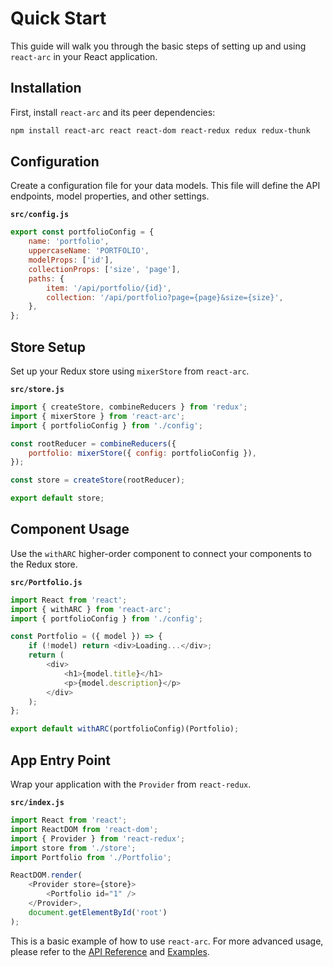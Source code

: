
# Quick Start

This guide will walk you through the basic steps of setting up and using `react-arc` in your React application.

## Installation

First, install `react-arc` and its peer dependencies:

```bash
npm install react-arc react react-dom react-redux redux redux-thunk
```

## Configuration

Create a configuration file for your data models. This file will define the API endpoints, model properties, and other settings.

**`src/config.js`**

```javascript
export const portfolioConfig = {
    name: 'portfolio',
    uppercaseName: 'PORTFOLIO',
    modelProps: ['id'],
    collectionProps: ['size', 'page'],
    paths: {
        item: '/api/portfolio/{id}',
        collection: '/api/portfolio?page={page}&size={size}',
    },
};
```

## Store Setup

Set up your Redux store using `mixerStore` from `react-arc`.

**`src/store.js`**

```javascript
import { createStore, combineReducers } from 'redux';
import { mixerStore } from 'react-arc';
import { portfolioConfig } from './config';

const rootReducer = combineReducers({
    portfolio: mixerStore({ config: portfolioConfig }),
});

const store = createStore(rootReducer);

export default store;
```

## Component Usage

Use the `withARC` higher-order component to connect your components to the Redux store.

**`src/Portfolio.js`**

```javascript
import React from 'react';
import { withARC } from 'react-arc';
import { portfolioConfig } from './config';

const Portfolio = ({ model }) => {
    if (!model) return <div>Loading...</div>;
    return (
        <div>
            <h1>{model.title}</h1>
            <p>{model.description}</p>
        </div>
    );
};

export default withARC(portfolioConfig)(Portfolio);
```

## App Entry Point

Wrap your application with the `Provider` from `react-redux`.

**`src/index.js`**

```javascript
import React from 'react';
import ReactDOM from 'react-dom';
import { Provider } from 'react-redux';
import store from './store';
import Portfolio from './Portfolio';

ReactDOM.render(
    <Provider store={store}>
        <Portfolio id="1" />
    </Provider>,
    document.getElementById('root')
);
```

This is a basic example of how to use `react-arc`. For more advanced usage, please refer to the [API Reference](./APIReference.md) and [Examples](./Examples.md).
